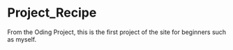 # Project_Recipe

From the Oding Project, this is the first project of the site for beginners such as myself.
